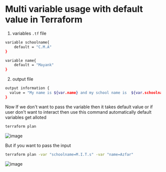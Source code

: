 # Multi variable usage  with default value in Terraform

1. variables `.tf` file
   
```bash
variable schoolname{
    default = "C.M.A"
}   

variable name{
    default = "Mayank"
}
```

2. output file

```bash
output information {
  value = "My name is ${var.name} and my school name is  ${var.schoolname}"
}
```

Now If we don't want to pass the variable then it takes default value  or if user don't want to interact
then use this command automatically default variables get alloted

```bash
terraform plan
```

![image](https://github.com/mayaworld13/terraform/assets/127987256/2bcaacc9-1ddd-4d18-aaea-b897afc44c81)

But if you want to pass the input 

```bash
terraform plan -var "schoolname=M.I.T.s" -var "name=Azfar"
```

![image](https://github.com/mayaworld13/terraform/assets/127987256/a19ba98b-b454-44cb-8431-b5a4d6bd3df7)


